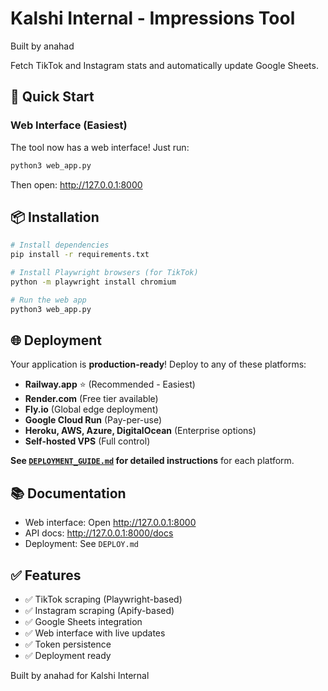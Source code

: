 # Kalshi Internal - Impressions Tool

Built by anahad

Fetch TikTok and Instagram stats and automatically update Google Sheets.

## 🚀 Quick Start

### Web Interface (Easiest)

The tool now has a web interface! Just run:

```bash
python3 web_app.py
```

Then open: http://127.0.0.1:8000

## 📦 Installation

```bash
# Install dependencies
pip install -r requirements.txt

# Install Playwright browsers (for TikTok)
python -m playwright install chromium

# Run the web app
python3 web_app.py
```

## 🌐 Deployment

Your application is **production-ready**! Deploy to any of these platforms:

- **Railway.app** ⭐ (Recommended - Easiest)
- **Render.com** (Free tier available)
- **Fly.io** (Global edge deployment)
- **Google Cloud Run** (Pay-per-use)
- **Heroku, AWS, Azure, DigitalOcean** (Enterprise options)
- **Self-hosted VPS** (Full control)

**See [`DEPLOYMENT_GUIDE.md`](DEPLOYMENT_GUIDE.md) for detailed instructions** for each platform.

## 📚 Documentation

- Web interface: Open http://127.0.0.1:8000
- API docs: http://127.0.0.1:8000/docs
- Deployment: See `DEPLOY.md`

## ✅ Features

- ✅ TikTok scraping (Playwright-based)
- ✅ Instagram scraping (Apify-based)
- ✅ Google Sheets integration
- ✅ Web interface with live updates
- ✅ Token persistence
- ✅ Deployment ready

Built by anahad for Kalshi Internal
